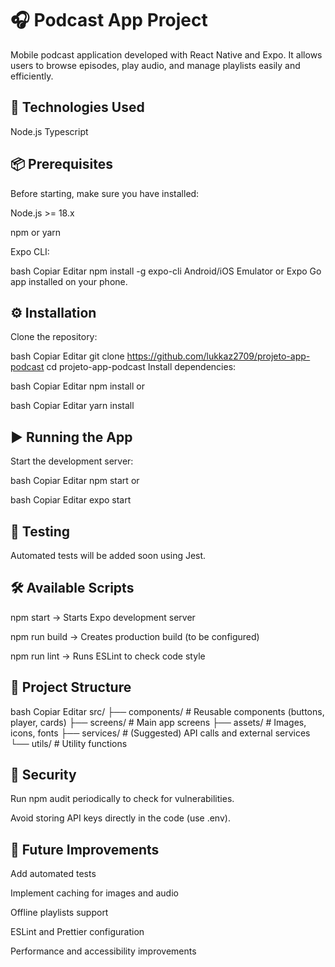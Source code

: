 # 🎧 Podcast App Project
Mobile podcast application developed with React Native and Expo.
It allows users to browse episodes, play audio, and manage playlists easily and efficiently.

## 🚀 Technologies Used
Node.js
Typescript

## 📦 Prerequisites
Before starting, make sure you have installed:

Node.js >= 18.x

npm or yarn

Expo CLI:

bash
Copiar
Editar
npm install -g expo-cli
Android/iOS Emulator or Expo Go app installed on your phone.

## ⚙️ Installation
Clone the repository:

bash
Copiar
Editar
git clone https://github.com/lukkaz2709/projeto-app-podcast
cd projeto-app-podcast
Install dependencies:

bash
Copiar
Editar
npm install
or

bash
Copiar
Editar
yarn install
## ▶️ Running the App
Start the development server:

bash
Copiar
Editar
npm start
or

bash
Copiar
Editar
expo start


## 🧪 Testing
Automated tests will be added soon using Jest.

## 🛠️ Available Scripts
npm start → Starts Expo development server

npm run build → Creates production build (to be configured)

npm run lint → Runs ESLint to check code style

## 📁 Project Structure
bash
Copiar
Editar
src/
 ├── components/    # Reusable components (buttons, player, cards)
 ├── screens/       # Main app screens
 ├── assets/        # Images, icons, fonts
 ├── services/      # (Suggested) API calls and external services
 └── utils/         # Utility functions
## 🔐 Security
Run npm audit periodically to check for vulnerabilities.

Avoid storing API keys directly in the code (use .env).

## 🚧 Future Improvements
Add automated tests

Implement caching for images and audio

Offline playlists support

ESLint and Prettier configuration

Performance and accessibility improvements

